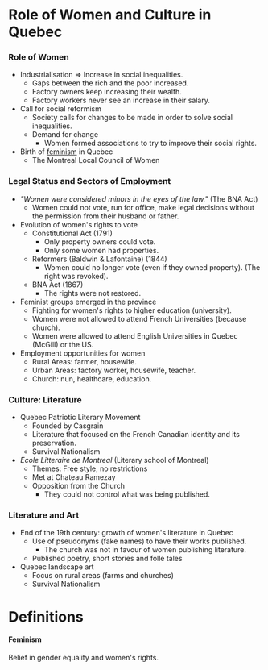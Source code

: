 # Role of Women and Culture in Quebec

### Role of Women

* Industrialisation => Increase in social inequalities.
  * Gaps between the rich and the poor increased.
  * Factory owners keep increasing their wealth.
  * Factory workers never see an increase in their salary.
* Call for social reformism
  * Society calls for changes to be made in order to solve social inequalities.
  * Demand for change
    * Women formed associations to try to improve their social rights.
* Birth of [feminism](#feminism) in Quebec
  * The Montreal Local Council of Women

### Legal Status and Sectors of Employment

* *"Women were considered minors in the eyes of the law."* (The BNA Act)
  * Women could not vote, run for office, make legal decisions without the permission from their husband or father.
* Evolution of women's rights to vote
  * Constitutional Act (1791)
    * Only property owners could vote.
    * Only some women had properties.
  * Reformers (Baldwin & Lafontaine) (1844)
    * Women could no longer vote (even if they owned property). (The right was revoked).
  * BNA Act (1867)
    * The rights were not restored.
* Feminist groups emerged in the province
  * Fighting for women's rights to higher education (university).
  * Women were not allowed to attend French Universities (because church).
  * Women were allowed to attend English Universities in Quebec (McGill) or the US.
* Employment opportunities for women
  * Rural Areas: farmer, housewife.
  * Urban Areas: factory worker, housewife, teacher.
  * Church: nun, healthcare, education.

### Culture: Literature

* Quebec Patriotic Literary Movement
  * Founded by Casgrain
  * Literature that focused on the French Canadian identity and its preservation.
  * Survival Nationalism
* *Ecole Litteraire de Montreal* (Literary school of Montreal)
  * Themes: Free style, no restrictions
  * Met at Chateau Ramezay
  * Opposition from the Church
    * They could not control what was being published.

### Literature and Art

* End of the 19th century: growth of women's literature in Quebec
  * Use of pseudonyms (fake names) to have their works published.
    * The church was not in favour of women publishing literature.
  * Published poetry, short stories and folle tales
* Quebec landscape art
  * Focus on rural areas (farms and churches)
  * Survival Nationalism

# Definitions

#### Feminism

Belief in gender equality and women's rights.